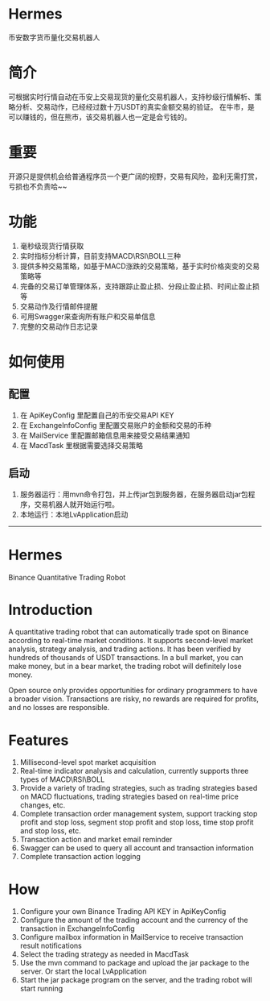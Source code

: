 # Hermes
币安数字货币量化交易机器人

# 简介
可根据实时行情自动在币安上交易现货的量化交易机器人，支持秒级行情解析、策略分析、交易动作，已经经过数十万USDT的真实金额交易的验证。
在牛市，是可以赚钱的，但在熊市，该交易机器人也一定是会亏钱的。

# 重要
开源只是提供机会给普通程序员一个更广阔的视野，交易有风险，盈利无需打赏，亏损也不负责哈~~

# 功能
1. 毫秒级现货行情获取
2. 实时指标分析计算，目前支持MACD\RSI\BOLL三种
3. 提供多种交易策略，如基于MACD涨跌的交易策略，基于实时价格突变的交易策略等
4. 完备的交易订单管理体系，支持跟踪止盈止损、分段止盈止损、时间止盈止损等
5. 交易动作及行情邮件提醒
6. 可用Swagger来查询所有账户和交易单信息
7. 完整的交易动作日志记录

# 如何使用
## 配置
1. 在 ApiKeyConfig 里配置自己的币安交易API KEY
2. 在 ExchangeInfoConfig 里配置交易账户的金额和交易的币种
3. 在 MailService 里配置邮箱信息用来接受交易结果通知
4. 在 MacdTask 里根据需要选择交易策略

## 启动
1. 服务器运行：用mvn命令打包，并上传jar包到服务器，在服务器启动jar包程序，交易机器人就开始运行啦。
2. 本地运行：本地LvApplication启动


----

# Hermes
Binance Quantitative Trading Robot

# Introduction
A quantitative trading robot that can automatically trade spot on Binance according to real-time market conditions. It supports second-level market analysis, strategy analysis, and trading actions. It has been verified by hundreds of thousands of USDT transactions.
In a bull market, you can make money, but in a bear market, the trading robot will definitely lose money.

Open source only provides opportunities for ordinary programmers to have a broader vision. Transactions are risky, no rewards are required for profits, and no losses are responsible.

# Features
1. Millisecond-level spot market acquisition
2. Real-time indicator analysis and calculation, currently supports three types of MACD\RSI\BOLL
3. Provide a variety of trading strategies, such as trading strategies based on MACD fluctuations, trading strategies based on real-time price changes, etc.
4. Complete transaction order management system, support tracking stop profit and stop loss, segment stop profit and stop loss, time stop profit and stop loss, etc.
5. Transaction action and market email reminder
6. Swagger can be used to query all account and transaction information
7. Complete transaction action logging

# How
1. Configure your own Binance Trading API KEY in ApiKeyConfig
2. Configure the amount of the trading account and the currency of the transaction in ExchangeInfoConfig
3. Configure mailbox information in MailService to receive transaction result notifications
4. Select the trading strategy as needed in MacdTask
5. Use the mvn command to package and upload the jar package to the server. Or start the local LvApplication
6. Start the jar package program on the server, and the trading robot will start running

